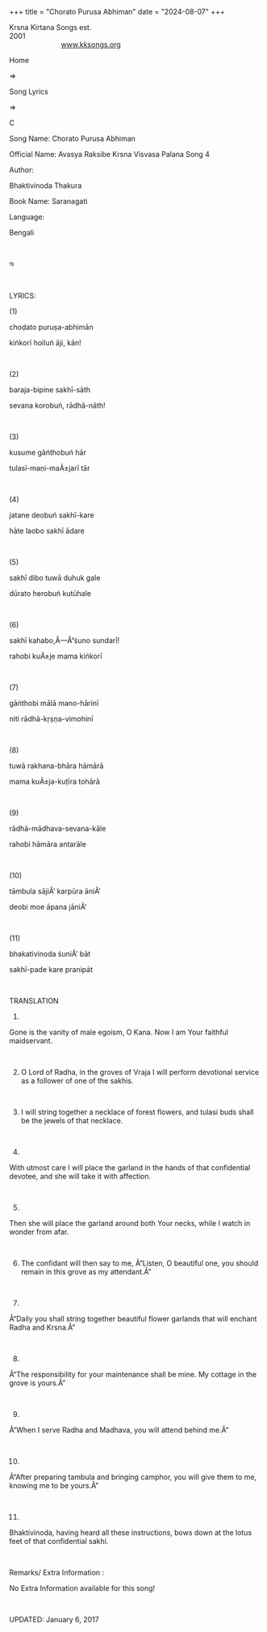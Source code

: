 +++ 
title = "Chorato Purusa Abhiman"
date = "2024-08-07"
+++

Krsna Kirtana Songs est.
2001                                                                                                                                    
            
www.kksongs.org








Home
 
⇒
 
Song Lyrics
 
⇒
 
C


Song
Name: Chorato Purusa Abhiman


Official
Name: Avasya Raksibe Krsna Visvasa Palana Song 4


Author:

Bhaktivinoda
Thakura


Book
Name: 
Saranagati


Language:

Bengali


 








অ








 


LYRICS:


(1)


choḍato
puruṣa-abhimān


kińkorī
hoiluń āji, kān!


 


(2)


baraja-bipine
sakhī-sāth


sevana
korobuń, rādhā-nāth!


 


(3)


kusume
gāńthobuń hār


tulasī-maṇi-maÃ±jarī
tār


 


(4)


jatane
deobuń sakhī-kare


hāte
laobo sakhī ādare


 


(5)


sakhī
dibo tuwā duhuk gale


dūrato
herobuń kutūhale


 


(6)


sakhī
kahabo,Â—Â“śuno sundarī!


rahobi
kuÃ±je mama kińkorī


 


(7)


gāńthobi
mālā mano-hārinī


niti
rādhā-kṛṣṇa-vimohinī


 


(8)


tuwā
rakhana-bhāra hāmārā


mama
kuÃ±ja-kuṭīra tohārā


 


(9)


rādhā-mādhava-sevana-kāle


rahobi
hāmāra antarāle


 


(10)


tāmbula
sājiÂ’ karpūra āniÂ’


deobi
moe āpana jāniÂ’


 


(11)


bhakativinoda
śuniÂ’ bāt


sakhī-pade
kare pranipāt


 


TRANSLATION


1)
Gone is the vanity of male egoism, O Kana. Now I am Your faithful maidservant.


 


2) O
Lord of Radha, in the groves of Vraja I will perform devotional service as a
follower of one of the sakhis.


 


3) I
will string together a necklace of forest flowers, and tulasi buds shall be the
jewels of that necklace. 


 


4)
With utmost care I will place the garland in the hands of that confidential
devotee, and she will take it with affection.


 


5)
Then she will place the garland around both Your necks, while I watch in wonder
from afar.


 


6) The
confidant will then say to me, Â“Listen, O beautiful one, you should remain in
this grove as my attendant.Â”


 


7)
Â“Daily you shall string together beautiful flower garlands that will enchant
Radha and Krsna.Â” 


 


8)
Â“The responsibility for your maintenance shall be mine. My cottage in the grove
is yours.Â”


 


9)
Â“When I serve Radha and Madhava, you will attend behind me.Â”


 


10)
Â“After preparing tambula and bringing camphor, you will give them to me, knowing
me to be yours.Â”


 


11)
Bhaktivinoda, having heard all these instructions, bows down at the lotus feet
of that confidential sakhi.


 


Remarks/ Extra Information
: 


No
Extra Information available for this song!


 


UPDATED:
 January 6, 2017